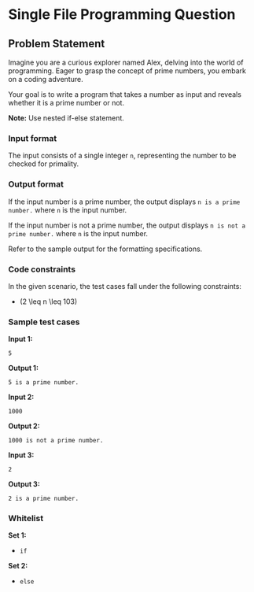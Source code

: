 # Single File Programming Question

## Problem Statement

Imagine you are a curious explorer named Alex, delving into the world of programming. Eager to grasp the concept of prime numbers, you embark on a coding adventure.

Your goal is to write a program that takes a number as input and reveals whether it is a prime number or not.

**Note:** Use nested if-else statement.

### Input format

The input consists of a single integer `n`, representing the number to be checked for primality.

### Output format

If the input number is a prime number, the output displays `n is a prime number.` where `n` is the input number.

If the input number is not a prime number, the output displays `n is not a prime number.` where `n` is the input number.

Refer to the sample output for the formatting specifications.

### Code constraints

In the given scenario, the test cases fall under the following constraints:

- \(2 \leq n \leq 103\)

### Sample test cases

**Input 1:**
```
5
```
**Output 1:**
```
5 is a prime number.
```

**Input 2:**
```
1000
```
**Output 2:**
```
1000 is not a prime number.
```

**Input 3:**
```
2
```
**Output 3:**
```
2 is a prime number.
```

### Whitelist

**Set 1:**
- `if`

**Set 2:**
- `else`